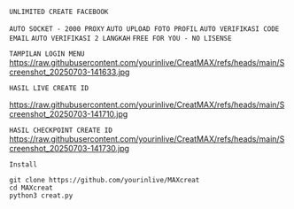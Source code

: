 `UNLIMITED CREATE FACEBOOK`

`AUTO SOCKET - 2000 PROXY`
`AUTO UPLOAD FOTO PROFIL`
`AUTO VERIFIKASI CODE EMAIL`
`AUTO VERIFIKASI 2 LANGKAH`
`FREE FOR YOU - NO LISENSE`

`TAMPILAN LOGIN MENU`
https://raw.githubusercontent.com/yourinlive/CreatMAX/refs/heads/main/Screenshot_20250703-141633.jpg

`HASIL LIVE CREATE ID`

https://raw.githubusercontent.com/yourinlive/CreatMAX/refs/heads/main/Screenshot_20250703-141710.jpg

`HASIL CHECKPOINT CREATE ID`
https://raw.githubusercontent.com/yourinlive/CreatMAX/refs/heads/main/Screenshot_20250703-141730.jpg

`Install`
```
git clone https://github.com/yourinlive/MAXcreat
cd MAXcreat
python3 creat.py
```

